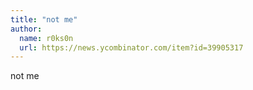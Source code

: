 ```yaml
---
title: "not me"
author:
  name: r0ks0n
  url: https://news.ycombinator.com/item?id=39905317
---
```

not me
